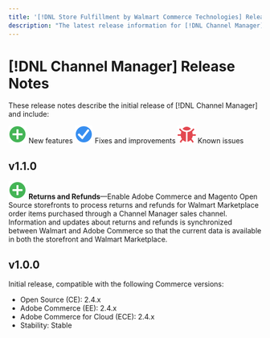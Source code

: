 ```yaml
---
title: '[!DNL Store Fulfillment by Walmart Commerce Technologies] Release Notes'
description: "The latest release information for [!DNL Channel Manager] from Adobe Commerce."
---
```

# [!DNL Channel Manager] Release Notes

These release notes describe the initial release of [!DNL Channel Manager] and include:

![New](../assets/new.svg) New features
![Fixed issue](../assets/fix.svg) Fixes and improvements
![Known issue](../assets/bug.svg) Known issues


## v1.1.0

![New](../assets/new.svg)<!--CHAN-5204--> **Returns and Refunds**—Enable Adobe Commerce and Magento Open Source storefronts to process returns and refunds for Walmart Marketplace order items purchased through a Channel Manager sales channel. Information and updates about returns and refunds is synchronized between Walmart and Adobe Commerce so that the current data is available in both the storefront and Walmart Marketplace.

## v1.0.0

Initial release, compatible with the following Commerce versions:

* Open Source (CE): 2.4.x
* Adobe Commerce (EE): 2.4.x
* Adobe Commerce for Cloud (ECE): 2.4.x
* Stability: Stable
